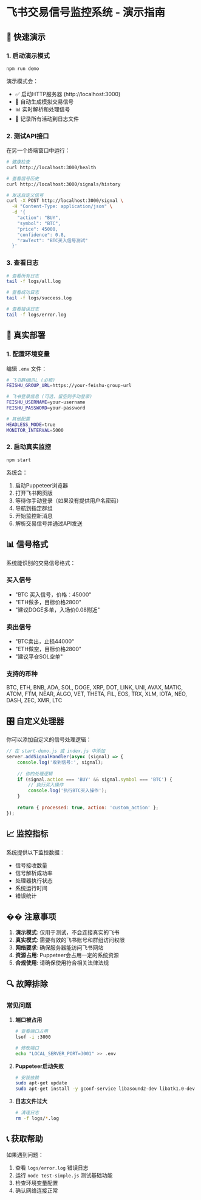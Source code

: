 # 飞书交易信号监控系统 - 演示指南

## 🎯 快速演示

### 1. 启动演示模式
```bash
npm run demo
```

演示模式会：
- ✅ 启动HTTP服务器 (http://localhost:3000)
- 🤖 自动生成模拟交易信号
- 📊 实时解析和处理信号
- 📝 记录所有活动到日志文件

### 2. 测试API接口

在另一个终端窗口中运行：

```bash
# 健康检查
curl http://localhost:3000/health

# 查看信号历史
curl http://localhost:3000/signals/history

# 发送自定义信号
curl -X POST http://localhost:3000/signal \
  -H "Content-Type: application/json" \
  -d '{
    "action": "BUY",
    "symbol": "BTC",
    "price": 45000,
    "confidence": 0.8,
    "rawText": "BTC买入信号测试"
  }'
```

### 3. 查看日志
```bash
# 查看所有日志
tail -f logs/all.log

# 查看成功日志
tail -f logs/success.log

# 查看错误日志
tail -f logs/error.log
```

## 🔧 真实部署

### 1. 配置环境变量
编辑 `.env` 文件：
```bash
# 飞书群组URL (必填)
FEISHU_GROUP_URL=https://your-feishu-group-url

# 飞书登录信息 (可选，留空则手动登录)
FEISHU_USERNAME=your-username
FEISHU_PASSWORD=your-password

# 其他配置
HEADLESS_MODE=true
MONITOR_INTERVAL=5000
```

### 2. 启动真实监控
```bash
npm start
```

系统会：
1. 启动Puppeteer浏览器
2. 打开飞书网页版
3. 等待你手动登录（如果没有提供用户名密码）
4. 导航到指定群组
5. 开始监控新消息
6. 解析交易信号并通过API发送

## 📊 信号格式

系统能识别的交易信号格式：

### 买入信号
- "BTC 买入信号，价格：45000"
- "ETH做多，目标价格2800"
- "建议DOGE多单，入场价0.08附近"

### 卖出信号
- "BTC卖出，止损44000"
- "ETH做空，目标价格2800"
- "建议平仓SOL空单"

### 支持的币种
BTC, ETH, BNB, ADA, SOL, DOGE, XRP, DOT, LINK, UNI, AVAX, MATIC, ATOM, FTM, NEAR, ALGO, VET, THETA, FIL, EOS, TRX, XLM, IOTA, NEO, DASH, ZEC, XMR, LTC

## 🎛️ 自定义处理器

你可以添加自定义的信号处理逻辑：

```javascript
// 在 start-demo.js 或 index.js 中添加
server.addSignalHandler(async (signal) => {
    console.log('收到信号:', signal);
    
    // 你的处理逻辑
    if (signal.action === 'BUY' && signal.symbol === 'BTC') {
        // 执行买入操作
        console.log('执行BTC买入操作');
    }
    
    return { processed: true, action: 'custom_action' };
});
```

## 📈 监控指标

系统提供以下监控数据：
- 信号接收数量
- 信号解析成功率
- 处理器执行状态
- 系统运行时间
- 错误统计

## �� 注意事项

1. **演示模式**: 仅用于测试，不会连接真实的飞书
2. **真实模式**: 需要有效的飞书账号和群组访问权限
3. **网络要求**: 确保服务器能访问飞书网站
4. **资源占用**: Puppeteer会占用一定的系统资源
5. **合规使用**: 请确保使用符合相关法律法规

## 🔍 故障排除

### 常见问题

1. **端口被占用**
   ```bash
   # 查看端口占用
   lsof -i :3000
   
   # 修改端口
   echo "LOCAL_SERVER_PORT=3001" >> .env
   ```

2. **Puppeteer启动失败**
   ```bash
   # 安装依赖
   sudo apt-get update
   sudo apt-get install -y gconf-service libasound2-dev libatk1.0-dev libc6-dev libcairo2-dev libcups2-dev libdbus-1-dev libexpat1-dev libfontconfig1-dev libgcc1 libgconf-2-4 libgdk-pixbuf2.0-dev libglib2.0-dev libgtk-3-dev libnspr4-dev libpango-1.0-dev libpangocairo-1.0-dev libstdc++6 libx11-6 libx11-xcb1 libxcb1 libxcomposite1 libxcursor1 libxdamage1 libxext6 libxfixes3 libxi6 libxrandr2 libxrender1 libxss1 libxtst6 ca-certificates fonts-liberation libappindicator1 libnss3 lsb-release xdg-utils wget
   ```

3. **日志文件过大**
   ```bash
   # 清理日志
   rm -f logs/*.log
   ```

## 📞 获取帮助

如果遇到问题：
1. 查看 `logs/error.log` 错误日志
2. 运行 `node test-simple.js` 测试基础功能
3. 检查环境变量配置
4. 确认网络连接正常
